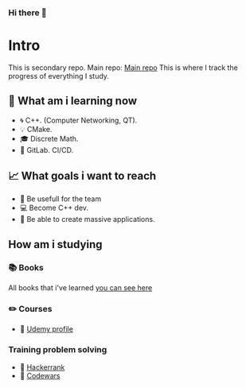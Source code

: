 ### Hi there 👋

# Intro

This is secondary repo. Main repo: [Main repo](https://github.com/AlexandrPirogov)
This is where I track the progress of everything I study.


## 📘 What am i learning now
- 🌀 C++. (Computer Networking, QT).
- 💡 CMake.
- 🎓 Discrete Math.
- 🚚 GitLab. CI/CD.

## 📈 What goals i want to reach
- 💯 Be usefull for the team
- 💻 Become C++ dev.
- 🚀 Be able to create massive applications. 

## How am i studying

### 📚 Books

All books that i've learned [you can see here](https://github.com/eduAlexandrPirogov/books)

### ✏️ Courses

- 📑 [Udemy profile](https://www.udemy.com/user/edualexandrpirogov/)

### Training problem solving

- 📗 [Hackerrank](https://www.hackerrank.com/eduPirogov)
- 📕 [Codewars](https://www.codewars.com/users/eduAlexandrPirogov)
<!--
**eduAlexandrPirogov/eduAlexandrPirogov** is a ✨ _special_ ✨ repository because its `README.md` (this file) appears on your GitHub profile.

Here are some ideas to get you started:

- 🔭 I’m currently working on ...
- 🌱 I’m currently learning ...
- 👯 I’m looking to collaborate on ...
- 🤔 I’m looking for help with ...
- 💬 Ask me about ...
- 📫 How to reach me: ...
- 😄 Pronouns: ...
- ⚡ Fun fact: ...
-->
